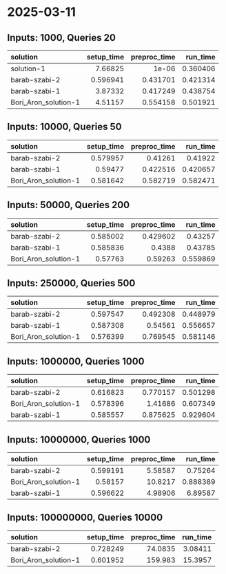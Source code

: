 # 2025-03-11

## Inputs: 1000, Queries 20

| solution             |   setup_time |   preproc_time |   run_time |
|:---------------------|-------------:|---------------:|-----------:|
| solution-1           |     7.66825  |       1e-06    |   0.360406 |
| barab-szabi-2        |     0.596941 |       0.431701 |   0.421314 |
| barab-szabi-1        |     3.87332  |       0.417249 |   0.438754 |
| Bori_Aron_solution-1 |     4.51157  |       0.554158 |   0.501921 |

## Inputs: 10000, Queries 50

| solution             |   setup_time |   preproc_time |   run_time |
|:---------------------|-------------:|---------------:|-----------:|
| barab-szabi-2        |     0.579957 |       0.41261  |   0.41922  |
| barab-szabi-1        |     0.59477  |       0.422516 |   0.420657 |
| Bori_Aron_solution-1 |     0.581642 |       0.582719 |   0.582471 |

## Inputs: 50000, Queries 200

| solution             |   setup_time |   preproc_time |   run_time |
|:---------------------|-------------:|---------------:|-----------:|
| barab-szabi-2        |     0.585002 |       0.429602 |   0.43257  |
| barab-szabi-1        |     0.585836 |       0.4388   |   0.43785  |
| Bori_Aron_solution-1 |     0.57763  |       0.59263  |   0.559869 |

## Inputs: 250000, Queries 500

| solution             |   setup_time |   preproc_time |   run_time |
|:---------------------|-------------:|---------------:|-----------:|
| barab-szabi-2        |     0.597547 |       0.492308 |   0.448979 |
| barab-szabi-1        |     0.587308 |       0.54561  |   0.556657 |
| Bori_Aron_solution-1 |     0.576399 |       0.769545 |   0.581146 |

## Inputs: 1000000, Queries 1000

| solution             |   setup_time |   preproc_time |   run_time |
|:---------------------|-------------:|---------------:|-----------:|
| barab-szabi-2        |     0.616823 |       0.770157 |   0.501298 |
| Bori_Aron_solution-1 |     0.578396 |       1.41686  |   0.607349 |
| barab-szabi-1        |     0.585557 |       0.875625 |   0.929604 |

## Inputs: 10000000, Queries 1000

| solution             |   setup_time |   preproc_time |   run_time |
|:---------------------|-------------:|---------------:|-----------:|
| barab-szabi-2        |     0.599191 |        5.58587 |   0.75264  |
| Bori_Aron_solution-1 |     0.58157  |       10.8217  |   0.888389 |
| barab-szabi-1        |     0.596622 |        4.98906 |   6.89587  |

## Inputs: 100000000, Queries 10000

| solution             |   setup_time |   preproc_time |   run_time |
|:---------------------|-------------:|---------------:|-----------:|
| barab-szabi-2        |     0.728249 |        74.0835 |    3.08411 |
| Bori_Aron_solution-1 |     0.601952 |       159.983  |   15.3957  |